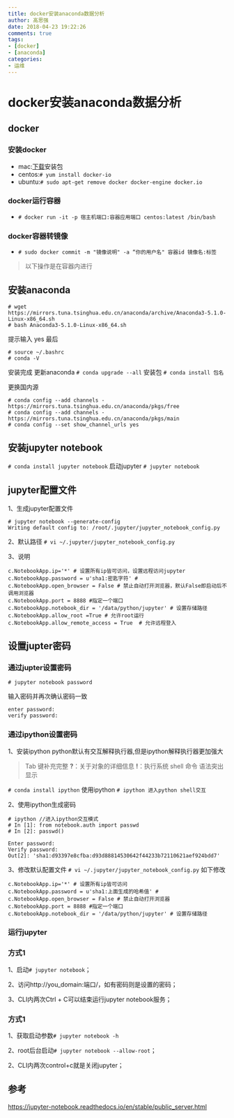 ```yaml
---
title: docker安装anaconda数据分析
author: 高思强
date: 2018-04-23 19:22:26
comments: true
tags:
- [docker]
- [anaconda]
categories:
- 运维
---
```

# docker安装anaconda数据分析

## docker
### 安装docker
- mac:[下载](https://www.docker.com/community-edition#/mac)安装包
- centos:```# yum install docker-io```
- ubuntu:```# sudo apt-get remove docker docker-engine docker.io```
### docker运行容器
- ```# docker run -it -p 宿主机端口:容器应用端口 centos:latest /bin/bash```
### docker容器转镜像
- ```# sudo docker commit -m "镜像说明" -a “你的用户名" 容器id 镜像名:标签```

> 以下操作是在容器内进行
## 安装anaconda
```
# wget https://mirrors.tuna.tsinghua.edu.cn/anaconda/archive/Anaconda3-5.1.0-Linux-x86_64.sh
# bash Anaconda3-5.1.0-Linux-x86_64.sh
```
提示输入 yes
最后
```
# source ~/.bashrc
# conda -V
```
安装完成
更新anaconda
```# conda upgrade --all```
安装包
```# conda install 包名```

更换国内源
```
# conda config --add channels - https://mirrors.tuna.tsinghua.edu.cn/anaconda/pkgs/free
# conda config --add channels - https://mirrors.tuna.tsinghua.edu.cn/anaconda/pkgs/main
# conda config --set show_channel_urls yes
```

## 安装jupyter notebook
```# conda install jupyter notebook```
启动jupyter
```# jupyter notebook```

## jupyter配置文件
1、生成jupyter配置文件
```
# jupyter notebook --generate-config
Writing default config to: /root/.jupyter/jupyter_notebook_config.py
```

2、默认路径
```# vi ~/.jupyter/jupyter_notebook_config.py```

3、说明
```
c.NotebookApp.ip='*' # 设置所有ip皆可访问，设置远程访问jupyter
c.NotebookApp.password = u'sha1:密匙字符' # 
c.NotebookApp.open_browser = False # 禁止自动打开浏览器，默认False即启动后不调用浏览器
c.NotebookApp.port = 8888 #指定一个端口
c.NotebookApp.notebook_dir = '/data/python/jupyter' # 设置存储路径
c.NotebookApp.allow_root =True # 允许root运行
c.NotebookApp.allow_remote_access = True  # 允许远程登入
```

## 设置jupter密码
### 通过jupter设置密码
```
# jupyter notebook password
```
输入密码并再次确认密码一致

```
enter password:
verify password:
```

### 通过ipython设置密码
1、安装ipython
python默认有交互解释执行器,但是ipython解释执行器更加强大

> Tab 键补充完整
> **?**：关于对象的详细信息
> **!**：执行系统 shell 命令
> 语法突出显示

```# conda install ipython```
使用ipython
```# ipython 进入python shell交互```


2、使用ipython生成密码
```
# ipython //进入ipython交互模式
# In [1]: from notebook.auth import passwd
# In [2]: passwd()

Enter password: 
Verify password: 
Out[2]: 'sha1:d93397e8cfba:d93d88814530642f44233b72110621aef924bdd7'
```

3、修改默认配置文件
```# vi ~/.jupyter/jupyter_notebook_config.py```
如下修改
```
c.NotebookApp.ip='*' # 设置所有ip皆可访问
c.NotebookApp.password = u'sha1:上面生成的哈希值' # 
c.NotebookApp.open_browser = False # 禁止自动打开浏览器
c.NotebookApp.port = 8888 #指定一个端口
c.NotebookApp.notebook_dir = '/data/python/jupyter' # 设置存储路径
```

### 运行jupyter
### 方式1
1、启动`# jupyter notebook`；

2、访问http://you_domain:端口/，如有密码则是设置的密码；

3、CLI内两次Ctrl + C可以结束运行jupyter notebook服务；

### 方式1
1、获取启动参数`# jupyter notebook -h`

2、root后台启动`# jupyter notebook --allow-root`；

2、CLI内两次control+c就是关闭jupyter；

## 参考
https://jupyter-notebook.readthedocs.io/en/stable/public_server.html
